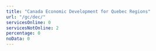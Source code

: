 ```yaml
---
title: "Canada Economic Development for Quebec Regions"
url: "/gc/dec/"
servicesOnline: 0
servicesNotOnline: 2
percentage: 0
noData: 0
---
```

